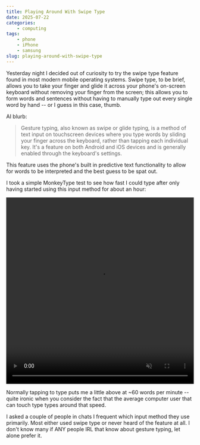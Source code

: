 ```yaml
---
title: Playing Around With Swipe Type
date: 2025-07-22
categories:
    - computing
tags:
    - phone
    - iPhone
    - samsung
slug: playing-around-with-swipe-type
---
```


Yesterday night I decided out of curiosity to try the swipe type feature found in most modern mobile operating systems. Swipe type, to be brief, allows you to take your finger and glide it across your phone's on-screen keyboard without removing your finger from the screen; this allows you to form words and sentences without having to manually type out every single word by hand -- or I guess in this case, thumb.

AI blurb:
> Gesture typing, also known as swipe or glide typing, is a method of text input on touchscreen devices where you type words by sliding your finger across the keyboard, rather than tapping each individual key. It's a feature on both Android and iOS devices and is generally enabled through the keyboard's settings.

This feature uses the phone's built in predictive text functionality to allow for words to be interpreted and the best guess to be spat out. 

I took a simple MonkeyType test to see how fast I could type after only having started using this input method for about an hour:

<video style="width: 100%; height: 500px;" controls autoplay muted>
    <source src="/images/swipe_type_demo.mp4" type="video/mp4">
</video>

Normally tapping to type puts me a little above at ~60 words per minute -- quite ironic when you consider the fact that the average computer user that can touch type types around that speed.

I asked a couple of people in chats I frequent which input method they use primarily. Most either used swipe type or never heard of the feature at all. I don't know many if ANY people IRL that know about gesture typing, let alone prefer it.
